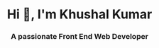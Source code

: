 <h1 align="center">Hi 👋, I'm Khushal Kumar</h1>
<h3 align="center">A passionate Front End Web Developer</h3>
